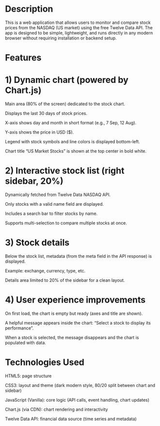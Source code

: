 # Description
This is a web application that allows users to monitor and compare stock prices from the NASDAQ (US market) using the free Twelve Data API.
The app is designed to be simple, lightweight, and runs directly in any modern browser without requiring installation or backend setup.

#   Features
   # 1) Dynamic chart (powered by Chart.js)

Main area (80% of the screen) dedicated to the stock chart.  

Displays the last 30 days of stock prices.  

X-axis shows day and month in short format (e.g., 7 Sep, 12 Aug).  

Y-axis shows the price in USD ($).  

Legend with stock symbols and line colors is displayed bottom-left.  

Chart title “US Market Stocks” is shown at the top center in bold white.


   # 2) Interactive stock list (right sidebar, 20%)  
   
Dynamically fetched from Twelve Data NASDAQ API.  

Only stocks with a valid name field are displayed.  

Includes a search bar to filter stocks by name.  

Supports multi-selection to compare multiple stocks at once.

   # 3) Stock details  
   
Below the stock list, metadata (from the meta field in the API response) is displayed.  

Example: exchange, currency, type, etc.  

Details area limited to 20% of the sidebar for a clean layout.

   # 4) User experience improvements

On first load, the chart is empty but ready (axes and title are shown).   

A helpful message appears inside the chart: “Select a stock to display its performance”.  

When a stock is selected, the message disappears and the chart is populated with data.

#   Technologies Used

HTML5: page structure  

CSS3: layout and theme (dark modern style, 80/20 split between chart and sidebar)  

JavaScript (Vanilla): core logic (API calls, event handling, chart updates)  

Chart.js (via CDN): chart rendering and interactivity  

Twelve Data API: financial data source (time series and metadata)
